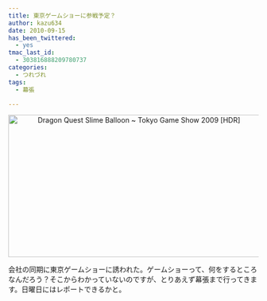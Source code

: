 ```yaml
---
title: 東京ゲームショーに参戦予定？
author: kazu634
date: 2010-09-15
has_been_twittered:
  - yes
tmac_last_id:
  - 303816888209780737
categories:
  - つれづれ
tags:
  - 幕張

---
```

<p style="text-align: center;">
<a href="http://blog.kazu634.com/2010/09/15/%e6%9d%b1%e4%ba%ac%e3%82%b2%e3%83%bc%e3%83%a0%e3%82%b7%e3%83%a7%e3%83%bc%e3%81%ab%e5%8f%82%e6%88%a6%e4%ba%88%e5%ae%9a%ef%bc%9f/dragon-quest-slime-balloon-tokyo-game-show-2009-hdr/" onclick="__gaTracker('send', 'event', 'outbound-article', 'http://blog.kazu634.com/2010/09/15/%e6%9d%b1%e4%ba%ac%e3%82%b2%e3%83%bc%e3%83%a0%e3%82%b7%e3%83%a7%e3%83%bc%e3%81%ab%e5%8f%82%e6%88%a6%e4%ba%88%e5%ae%9a%ef%bc%9f/dragon-quest-slime-balloon-tokyo-game-show-2009-hdr/', '');" title='Dragon Quest Slime Balloon ~ Tokyo Game Show 2009 [HDR]'><img width="510" height="286" src="http://blog.kazu634.com/wp-content/uploads/2012/06/Dragon-Quest-Slime-Balloon-Tokyo-Game-Show-2009-HDR-.jpg" class="attachment-large aligncenter wp-image-793" alt="Dragon Quest Slime Balloon ~ Tokyo Game Show 2009 [HDR]" title="Dragon Quest Slime Balloon ~ Tokyo Game Show 2009 [HDR]" srcset="http://blog.kazu634.com/wp-content/uploads/2012/06/Dragon-Quest-Slime-Balloon-Tokyo-Game-Show-2009-HDR--300x168.jpg 300w, http://blog.kazu634.com/wp-content/uploads/2012/06/Dragon-Quest-Slime-Balloon-Tokyo-Game-Show-2009-HDR--150x84.jpg 150w, http://blog.kazu634.com/wp-content/uploads/2012/06/Dragon-Quest-Slime-Balloon-Tokyo-Game-Show-2009-HDR-.jpg 1024w" sizes="(max-width: 510px) 100vw, 510px" /></a><br /> <small><a href="http://www.flickr.com/photos/26989796@N03/4986021207/" onclick="__gaTracker('send', 'event', 'outbound-article', 'http://www.flickr.com/photos/26989796@N03/4986021207/', '');" title="xsix"  target="_blank"></a></small>
</p>

<p style="text-align: left;">
  会社の同期に東京ゲームショーに誘われた。ゲームショーって、何をするところなんだろう？そこからわかっていないのですが、とりあえず幕張まで行ってきます。日曜日にはレポートできるかと。
</p>
